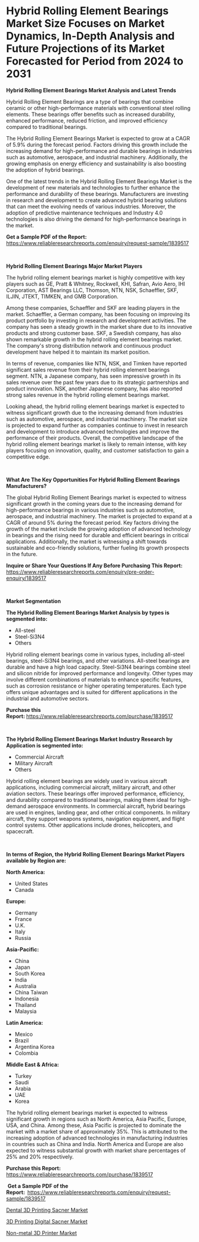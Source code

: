 <p><h1>Hybrid Rolling Element Bearings Market Size Focuses on Market Dynamics, In-Depth Analysis and Future Projections of its Market Forecasted for Period from 2024 to 2031</h1></p><p><strong>Hybrid Rolling Element Bearings Market Analysis and Latest Trends</strong></p>
<p><p>Hybrid Rolling Element Bearings are a type of bearings that combine ceramic or other high-performance materials with conventional steel rolling elements. These bearings offer benefits such as increased durability, enhanced performance, reduced friction, and improved efficiency compared to traditional bearings.</p><p>The Hybrid Rolling Element Bearings Market is expected to grow at a CAGR of 5.9% during the forecast period. Factors driving this growth include the increasing demand for high-performance and durable bearings in industries such as automotive, aerospace, and industrial machinery. Additionally, the growing emphasis on energy efficiency and sustainability is also boosting the adoption of hybrid bearings.</p><p>One of the latest trends in the Hybrid Rolling Element Bearings Market is the development of new materials and technologies to further enhance the performance and durability of these bearings. Manufacturers are investing in research and development to create advanced hybrid bearing solutions that can meet the evolving needs of various industries. Moreover, the adoption of predictive maintenance techniques and Industry 4.0 technologies is also driving the demand for high-performance bearings in the market.</p></p>
<p><strong>Get a Sample PDF of the Report:&nbsp;</strong> <a href="https://www.reliableresearchreports.com/enquiry/request-sample/1839517">https://www.reliableresearchreports.com/enquiry/request-sample/1839517</a></p>
<p>&nbsp;</p>
<p><strong>Hybrid Rolling Element Bearings Major Market Players</strong></p>
<p><p>The hybrid rolling element bearings market is highly competitive with key players such as GE, Pratt & Whitney, Rockwell, KHI, Safran, Avio Aero, IHI Corporation, AST Bearings LLC, Thomson, NTN, NSK, Schaeffler, SKF, ILJIN, JTEKT, TIMKEN, and GMB Corporation. </p><p>Among these companies, Schaeffler and SKF are leading players in the market. Schaeffler, a German company, has been focusing on improving its product portfolio by investing in research and development activities. The company has seen a steady growth in the market share due to its innovative products and strong customer base. SKF, a Swedish company, has also shown remarkable growth in the hybrid rolling element bearings market. The company's strong distribution network and continuous product development have helped it to maintain its market position.</p><p>In terms of revenue, companies like NTN, NSK, and Timken have reported significant sales revenue from their hybrid rolling element bearings segment. NTN, a Japanese company, has seen impressive growth in its sales revenue over the past few years due to its strategic partnerships and product innovation. NSK, another Japanese company, has also reported strong sales revenue in the hybrid rolling element bearings market.</p><p>Looking ahead, the hybrid rolling element bearings market is expected to witness significant growth due to the increasing demand from industries such as automotive, aerospace, and industrial machinery. The market size is projected to expand further as companies continue to invest in research and development to introduce advanced technologies and improve the performance of their products. Overall, the competitive landscape of the hybrid rolling element bearings market is likely to remain intense, with key players focusing on innovation, quality, and customer satisfaction to gain a competitive edge.</p></p>
<p>&nbsp;</p>
<p><strong>What Are The Key Opportunities For Hybrid Rolling Element Bearings Manufacturers?</strong></p>
<p><p>The global Hybrid Rolling Element Bearings market is expected to witness significant growth in the coming years due to the increasing demand for high-performance bearings in various industries such as automotive, aerospace, and industrial machinery. The market is projected to expand at a CAGR of around 5% during the forecast period. Key factors driving the growth of the market include the growing adoption of advanced technology in bearings and the rising need for durable and efficient bearings in critical applications. Additionally, the market is witnessing a shift towards sustainable and eco-friendly solutions, further fueling its growth prospects in the future.</p></p>
<p><strong>Inquire or Share Your Questions If Any Before Purchasing This Report:</strong> <a href="https://www.reliableresearchreports.com/enquiry/pre-order-enquiry/1839517">https://www.reliableresearchreports.com/enquiry/pre-order-enquiry/1839517</a></p>
<p>&nbsp;</p>
<p><strong>Market Segmentation</strong></p>
<p><strong>The Hybrid Rolling Element Bearings Market Analysis by types is segmented into:</strong></p>
<p><ul><li>All-steel</li><li>Steel-Si3N4</li><li>Others</li></ul></p>
<p><p>Hybrid rolling element bearings come in various types, including all-steel bearings, steel-Si3N4 bearings, and other variations. All-steel bearings are durable and have a high load capacity. Steel-Si3N4 bearings combine steel and silicon nitride for improved performance and longevity. Other types may involve different combinations of materials to enhance specific features, such as corrosion resistance or higher operating temperatures. Each type offers unique advantages and is suited for different applications in the industrial and automotive sectors.</p></p>
<p><strong>Purchase this Report:&nbsp;</strong><a href="https://www.reliableresearchreports.com/purchase/1839517">https://www.reliableresearchreports.com/purchase/1839517</a></p>
<p>&nbsp;</p>
<p><strong>The Hybrid Rolling Element Bearings Market Industry Research by Application is segmented into:</strong></p>
<p><ul><li>Commercial Aircraft</li><li>Military Aircraft</li><li>Others</li></ul></p>
<p><p>Hybrid rolling element bearings are widely used in various aircraft applications, including commercial aircraft, military aircraft, and other aviation sectors. These bearings offer improved performance, efficiency, and durability compared to traditional bearings, making them ideal for high-demand aerospace environments. In commercial aircraft, hybrid bearings are used in engines, landing gear, and other critical components. In military aircraft, they support weapons systems, navigation equipment, and flight control systems. Other applications include drones, helicopters, and spacecraft.</p></p>
<p>&nbsp;</p>
<p><strong>In terms of Region, the Hybrid Rolling Element Bearings Market Players available by Region are:</strong></p>
<p>
    <p> <strong> North America: </strong>
        <ul>
            <li>United States</li>
            <li>Canada</li>
        </ul>
        </p> 
    <p> <strong> Europe: </strong>
        <ul>
            <li>Germany</li>
            <li>France</li>
            <li>U.K.</li>
            <li>Italy</li>
            <li>Russia</li>
        </ul>
        </p> 
    <p> <strong> Asia-Pacific: </strong>
        <ul>
            <li>China</li>
            <li>Japan</li>
            <li>South Korea</li>
            <li>India</li>
            <li>Australia</li>
            <li>China Taiwan</li>
            <li>Indonesia</li>
            <li>Thailand</li>
            <li>Malaysia</li>
        </ul>
        </p> 
    <p> <strong> Latin America: </strong>
        <ul>
            <li>Mexico</li>
            <li>Brazil</li>
            <li>Argentina Korea</li>
            <li>Colombia</li>
        </ul>
        </p> 
    <p> <strong> Middle East & Africa: </strong>
        <ul>
            <li>Turkey</li>
            <li>Saudi</li>
            <li>Arabia</li>
            <li>UAE</li>
            <li>Korea</li>
        </ul>
    </p>
    </p>
<p><p>The hybrid rolling element bearings market is expected to witness significant growth in regions such as North America, Asia Pacific, Europe, USA, and China. Among these, Asia Pacific is projected to dominate the market with a market share of approximately 35%. This is attributed to the increasing adoption of advanced technologies in manufacturing industries in countries such as China and India. North America and Europe are also expected to witness substantial growth with market share percentages of 25% and 20% respectively.</p></p>
<p><strong>Purchase this Report: </strong><a href="https://www.reliableresearchreports.com/purchase/1839517">https://www.reliableresearchreports.com/purchase/1839517</a></p>
<p>&nbsp;<strong>Get a Sample PDF of the Report:&nbsp;&nbsp;</strong><a href="https://www.reliableresearchreports.com/enquiry/request-sample/1839517">https://www.reliableresearchreports.com/enquiry/request-sample/1839517</a></p>
<p><strong></strong></p>
<p><p><a href="https://view.publitas.com/reportprime-1/dental-3d-printing-sacner-market-size-and-examines-its-market-scope-with-a-primary-focus-on-growth-opportunities-and-forecasted-trends-spanning-from-2023-to-2030/">Dental 3D Printing Sacner Market</a></p><p><a href="https://view.publitas.com/reportprime-1/insights-into-3d-printing-digital-sacner-market-size-analysing-market-share-trends-and-growth-from-2023-to-2030/">3D Printing Digital Sacner Market</a></p><p><a href="https://view.publitas.com/reportprime-1/non-metal-3d-printer-market-dynamics-2023-2030-also-about-its-market-trends-projections-and-opportunities/">Non-metal 3D Printer Market</a></p></p>